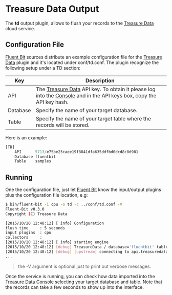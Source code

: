 # Treasure Data Output

The __td__ output plugin, allows to flush your records to the [Treasure Data](http://treasuredata.com) cloud service.


## Configuration File

[Fluent Bit](http://fluentbit.io) sources distribute an example configuration file for the [Treasure Data](http://www.treasuredata.com) plugin and it's located under conf/td.conf. The plugin recognize the following setup under a TD section:

| Key      | Description       |
| ---------|-------------------|
| API      | The [Treasure Data](http://treasuredata.com) API key. To obtain it please log into the [Console](https://console.treasuredata.com) and in the API keys box, copy the API key hash.|
| Database | Specify the name of your target database. |
| Table    | Specify the name of your target table where the records will be stored.|

Here is an example:

```python
[TD]
    API      5713/e75be23caee19f8041dfa635ddfbd0dcd8c8d981
    Database fluentbit
    Table    samples
```

## Running

One the configuration file, just let [Fluent Bit](http://fluentbit.io) know the input/output plugins plus the configuration file location, e.g:

```bash
$ bin/fluent-bit -i cpu -o td -c ../conf/td.conf -V
Fluent-Bit v0.3.0
Copyright (C) Treasure Data

[2015/10/20 12:48:12] [ info] Configuration
flush time     : 5 seconds
input plugins  : cpu
collectors     :
[2015/10/20 12:48:12] [ info] starting engine
[2015/10/20 12:48:12] [debug] TreasureData / database='fluentbit' table='samples'
[2015/10/20 12:48:12] [debug] [upstream] connecting to api.treasuredata.com:443
...
```

> the -V argument is optional just to print out verbose messages.

Once the service is running, you can check how data imported into the [Treasure Data Console](https://console.treasuredata.com) selecting your target database and table. Note that the records can take a few seconds to show up into the interface.
